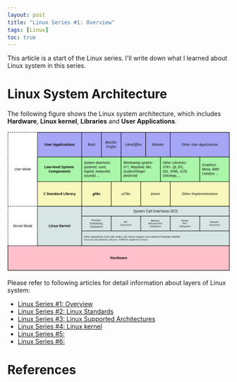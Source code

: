 ```yaml
---
layout: post
title: "Linux Series #1: Overview"
tags: [Linux]
toc: true
---
```


This article is a start of the Linux series. I'll write down what I learned about Linux system in this series.

<!--more-->

# Linux System Architecture

The following figure shows the Linux system architecture, which includes **Hardware**, **Linux kernel**, **Libraries** and **User Applications**.

![Linux System Architecture](/assets/linux-kernel-architecture.svg)

Please refer to following articles for detail information about layers of Linux system:

* [Linux Series #1: Overview]()
* [Linux Series #2: Linux Standards]()
* [Linux Series #3: Linux Supported Architectures]()
* [Linux Series #4: Linux kernel]()
* [Linux Series #5: ]()
* [Linux Series #6: ]()

# References
